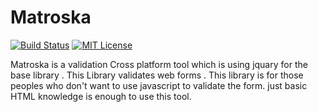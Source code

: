 # Matroska
[![Build Status](https://travis-ci.com/NIHAR-SARKAR/Matroska.svg?branch=master)](https://travis-ci.com/NIHAR-SARKAR/Matroska)
[![MIT License](https://img.shields.io/badge/license-MIT-blue.svg?style=flat)](https://github.com/NIHAR-SARKAR/Matroska/blob/master/LICENSE)

Matroska is a validation Cross platform tool which is using jquary for the base library . This Library validates web forms .
This library is for those peoples who don't want to use javascript to validate the form. just basic HTML knowledge is enough to use this tool. 
